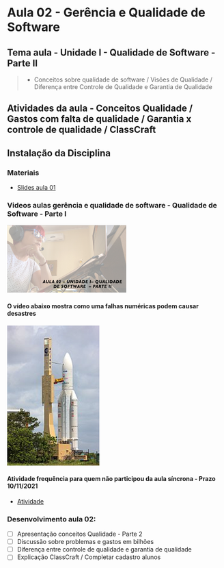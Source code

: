 # Aula 02 - Gerência e Qualidade de Software
## Tema aula - Unidade I - Qualidade de Software - Parte II
 
>  *  Conceitos sobre qualidade de software / Visões de Qualidade / Diferença entre Controle de Qualidade e Garantia de Qualidade

## Atividades da aula - Conceitos Qualidade / Gastos com falta de qualidade / Garantia x controle de qualidade / ClassCraft

## Instalação da Disciplina

### Materiais

- [Slides aula 01](aula2_UnidadeI_Qualidade_sw_parteII.pdf)

### Videos aulas gerência e qualidade de software -  Qualidade de Software - Parte I
[![Aula - Qualidade de Software PARTE II](capa_aula2.png)](https://www.youtube.com/watch?v=JVZOHZocdqo)

####  O vídeo abaixo mostra como uma falhas numéricas podem causar desastres

[![material complementar aula02](ariane5.png)](https://youtu.be/PK_yguLapgA)


####  Atividade frequência para quem não participou da aula síncrona - Prazo 10/11/2021

- [Atividade](https://forms.gle/RuV7yCEH438FeK9Y6)


### Desenvolvimento aula 02: 

- [ ]  Apresentação conceitos Qualidade - Parte 2
- [ ]  Discussão sobre problemas e gastos em bilhões
- [ ]  Diferença entre controle de qualidade e garantia de qualidade
- [ ]  Explicação ClassCraft / Completar cadastro alunos
